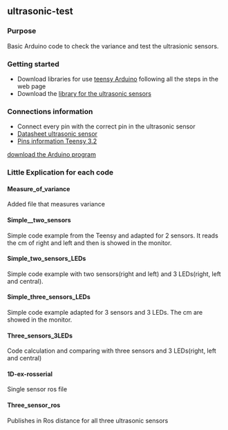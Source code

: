 ## ultrasonic-test
### Purpose
Basic Arduino code to check the variance and test the ultrasionic sensors.



### Getting started
- Download libraries for use [teensy Arduino](https://www.pjrc.com/teensy/td_download.html) following all the steps in the web page
- Download the [library for the ultrasonic sensors](https://playground.arduino.cc/Main/MaxSonar/)

### Connections information
- Connect every pin with the correct pin in the ultrasonic sensor
- [Datasheet ultrasonic sensor](https://www.maxbotix.com/documents/HRLV-MaxSonar-EZ_Datasheet.pdf)
- [Pins information Teensy 3.2](https://www.pjrc.com/teensy/card7a_rev1.pdf)


[download the Arduino program](https://www.arduino.cc/en/Main/Software)

### Little Explication for each code

#### Measure_of_variance
Added file that measures variance

#### Simple__two_sensors
Simple code example from the Teensy and adapted for 2 sensors. It reads the cm of right and left and then is showed in the monitor.

#### Simple_two_sensors_LEDs
Simple code example with two sensors(right and left) and 3 LEDs(right, left and central).

#### Simple_three_sensors_LEDs
Simple code example  adapted for 3 sensors and 3 LEDs. The cm are showed in the monitor.

#### Three_sensors_3LEDs
Code calculation and comparing with three sensors and 3 LEDs(right, left and central)

#### 1D-ex-rosserial
Single sensor ros file

#### Three_sensor_ros
Publishes in Ros distance for all three ultrasonic sensors
